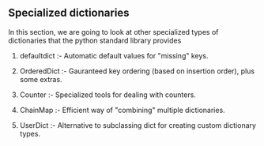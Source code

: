 ## Specialized dictionaries

In this section, we are going to look at other specialized types of dictionaries that the python standard library provides

1. defaultdict :- Automatic default values for "missing" keys.

2. OrderedDict :- Gauranteed key ordering (based on insertion order), plus some extras.

3. Counter :- Specialized tools for dealing with counters.

4. ChainMap :- Efficient way of "combining" multiple dictionaries.

5. UserDict :- Alternative to subclassing dict for creating custom dictionary types.